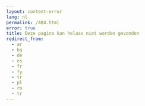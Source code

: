 ```yaml
---
layout: content-error
lang: nl
permalink: /404.html
error: true
title: Deze pagina kan helaas niet worden gevonden
redirect_from: 
  - ar
  - bg
  - de
  - es
  - fr
  - fy
  - tr
  - pl
  - ro
  - tr
---
```

